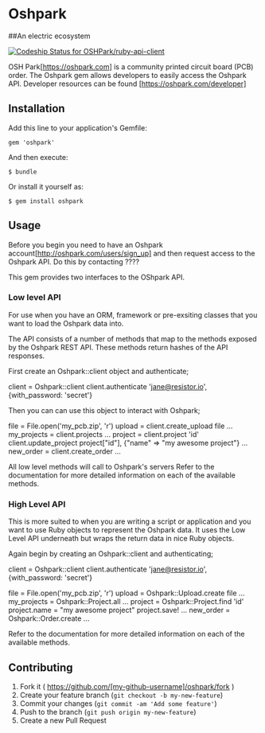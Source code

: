 # Oshpark
##An electric ecosystem

[ ![Codeship Status for OSHPark/ruby-api-client](https://codeship.io/projects/a0abc8d0-d247-0131-3eb6-7653b9bc7be9/status?branch=master)](https://codeship.io/projects/23318)

OSH Park[https://oshpark.com] is a community printed circuit board (PCB) order.
The Oshpark gem allows developers to easily access the Oshpark API. Developer resources can be found [https://oshpark.com/developer]

## Installation

Add this line to your application's Gemfile:

    gem 'oshpark'

And then execute:

    $ bundle

Or install it yourself as:

    $ gem install oshpark

## Usage

Before you begin you need to have an Oshpark account[http://oshpark.com/users/sign_up] and then request access to the Oshpark API. Do this by contacting ????

This gem provides two interfaces to the OShpark API.

### Low level API

For use when you have an ORM, framework or pre-exsiting classes that you want to load the
Oshpark data into.

The API consists of a number of methods that map to the methods exposed by the Oshpark
REST API. These methods return hashes of the API responses.

First create an Oshpark::client object and authenticate;

  client = Oshpark::client
  client.authenticate 'jane@resistor.io', {with_password: 'secret'}

Then you can can use this object to interact with Oshpark;

  file = File.open('my_pcb.zip', 'r')
  upload = client.create_upload file
  ...
  my_projects = client.projects
  ...
  project = client.project 'id'
  client.update_project project["id"], {"name" => "my awesome project"}
  ...
  new_order = client.create_order
  ...

All low level methods will call to Oshpark's servers
Refer to the documentation for more detailed information on each of the available methods.

### High Level API

This is more suited to when you are writing a script or application and you want to use
Ruby objects to represent the Oshpark data. It uses the Low Level API underneath but wraps
the return data in nice Ruby objects.

Again begin by creating an Oshpark::client and authenticating;

  client = Oshpark::client
  client.authenticate 'jane@resistor.io', {with_password: 'secret'}

  file = File.open('my_pcb.zip', 'r')
  upload = Oshpark::Upload.create file
  ...
  my_projects = Oshpark::Project.all
  ...
  project = Oshpark::Project.find 'id'
  project.name = "my awesome project"
  project.save!
  ...
  new_order = Oshpark::Order.create
  ...

Refer to the documentation for more detailed information on each of the available methods.



## Contributing

1. Fork it ( https://github.com/[my-github-username]/oshpark/fork )
2. Create your feature branch (`git checkout -b my-new-feature`)
3. Commit your changes (`git commit -am 'Add some feature'`)
4. Push to the branch (`git push origin my-new-feature`)
5. Create a new Pull Request


